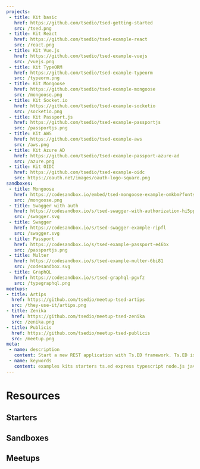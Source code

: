 ```yaml
---
projects:
 - title: Kit basic
   href: https://github.com/tsedio/tsed-getting-started
   src: /tsed.png
 - title: Kit React
   href: https://github.com/tsedio/tsed-example-react
   src: /react.png   
 - title: Kit Vue.js
   href: https://github.com/tsedio/tsed-example-vuejs
   src: /vuejs.png    
 - title: Kit TypeORM
   href: https://github.com/tsedio/tsed-example-typeorm
   src: /typeorm.png
 - title: Kit Mongoose
   href: https://github.com/tsedio/tsed-example-mongoose
   src: /mongoose.png
 - title: Kit Socket.io
   href: https://github.com/tsedio/tsed-example-socketio
   src: /socketio.png 
 - title: Kit Passport.js
   href: https://github.com/tsedio/tsed-example-passportjs
   src: /passportjs.png
 - title: Kit AWS
   href: https://github.com/tsedio/tsed-example-aws
   src: /aws.png
 - title: Kit Azure AD
   href: https://github.com/tsedio/tsed-example-passport-azure-ad
   src: /azure.png
 - title: Kit OIDC
   href: https://github.com/tsedio/tsed-example-oidc
   src: https://oauth.net/images/oauth-logo-square.png
sandboxes:
 - title: Mongoose
   href: https://codesandbox.io/embed/tsed-mongoose-example-omkbm?fontsize=14&hidenavigation=1&theme=dark
   src: /mongoose.png 
 - title: Swagger with auth
   href: https://codesandbox.io/s/tsed-swagger-with-authorization-hi5pp
   src: /swagger.svg
 - title: Swagger
   href: https://codesandbox.io/s/tsed-swagger-example-ripfl
   src: /swagger.svg
 - title: Passport
   href: https://codesandbox.io/s/tsed-example-passport-e46bx
   src: /passportjs.png
 - title: Multer
   href: https://codesandbox.io/s/tsed-example-multer-6bi81
   src: /codesandbox.svg
 - title: GraphQL
   href: https://codesandbox.io/s/tsed-graphql-pgvfz
   src: /typegraphql.png
meetups:
- title: Artips
  href: https://github.com/tsedio/meetup-tsed-artips
  src: /they-use-it/artips.png
- title: Zenika
  href: https://github.com/tsedio/meetup-tsed-zenika
  src: /zenika.png
- title: Publicis
  href: https://github.com/tsedio/meetup-tsed-publicis
  src: /meetup.png
meta:
 - name: description
   content: Start a new REST application with Ts.ED framework. Ts.ED is built on top of Express/Koa and use TypeScript language.
 - name: keywords
   content: examples kits starters ts.ed express typescript node.js javascript decorators mvc class models
---
```


# Resources
## Starters

<Projects type="projects"/>

## Sandboxes

<Projects type="sandboxes"/>

## Meetups

<Projects type="meetups"/>
